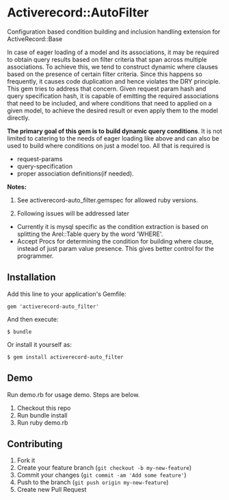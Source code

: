 # Activerecord::AutoFilter

Configuration based condition building and inclusion handling extension for ActiveRecord::Base

In case of eager loading of a model and its associations, it may be required to obtain query results based on filter criteria that span across multiple associations. To achieve this, we tend to construct dynamic where clauses based on the presence of certain filter criteria. Since this happens so frequently, it causes code duplication and hence violates the DRY principle. This gem tries to address that concern. Given request param hash and query specification hash, it is capable of emitting the required associations that need to be included, and where conditions that need to applied on a given model, to achieve the desired result or even apply them to the model directly.

**The primary goal of this gem is to build dynamic query conditions**. It is not limited to catering to the needs of
eager loading like above and can also be used to build where conditions on just a model too. All that is required is 
- request-params 
- query-specification
- proper association definitions(if needed).




**Notes:** 

1. See activerecord-auto_filter.gemspec for allowed ruby versions.

2. Following issues will be addressed later

- Currently it is mysql specific as the condition extraction is based on splitting the Arel::Table query by the word 'WHERE'.
- Accept Procs for determining the condition for building where clause, instead of just param value presence. This gives better control for the programmer.


## Installation

Add this line to your application's Gemfile:

    gem 'activerecord-auto_filter'

And then execute:

    $ bundle

Or install it yourself as:

    $ gem install activerecord-auto_filter

## Demo

Run demo.rb for usage demo. Steps are below.

1. Checkout this repo
2. Run bundle install
3. Run ruby demo.rb

## Contributing

1. Fork it
2. Create your feature branch (`git checkout -b my-new-feature`)
3. Commit your changes (`git commit -am 'Add some feature'`)
4. Push to the branch (`git push origin my-new-feature`)
5. Create new Pull Request
